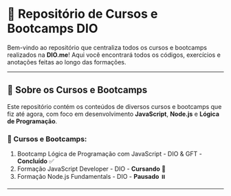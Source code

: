 # 🚀 Repositório de Cursos e Bootcamps DIO

Bem-vindo ao repositório que centraliza todos os cursos e bootcamps realizados na **DIO.me**! Aqui você encontrará todos os códigos, exercícios e anotações feitas ao longo das formações.

---

## 📌 Sobre os Cursos e Bootcamps

Este repositório contém os conteúdos de diversos cursos e bootcamps que fiz até agora, com foco em desenvolvimento **JavaScript**, **Node.js** e **Lógica de Programação**.

### 🎯 Cursos e Bootcamps:

1. Bootcamp Lógica de Programação com JavaScript - DIO & GFT - **Concluído** ✅
2. Formação JavaScript Developer - DIO - **Cursando** 📝
3. Formação Node.js Fundamentals - DIO - **Pausado** ⏸️

---
